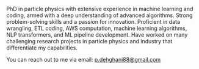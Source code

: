 PhD in particle physics with extensive experience in machine learning and coding, armed with a deep understanding of advanced algorithms. Strong problem-solving skills and a passion for innovation. Proficient in data wrangling, ETL coding, AWS computation, machine learning algorithms, NLP transformers, and ML pipeline development. Have worked on many challenging research projects in particle physics and industry that differentiate my capabilities.

You can reach out to me via email:
p.dehghani88@gmail.com
